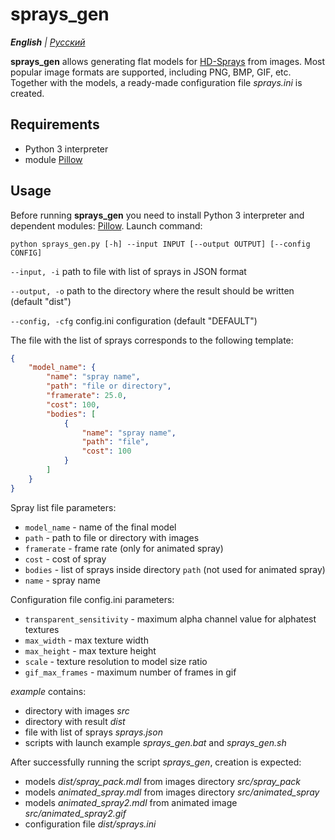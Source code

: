# sprays_gen

_**English** | [Русский](README.ru.md)_

**sprays_gen** allows generating flat models for [HD-Sprays](https://github.com/Next21Team/HD-Sprays) from images. Most popular image formats are supported, including PNG, BMP, GIF, etc. Together with the models, a ready-made configuration file *sprays.ini* is created.

## Requirements
* Python 3 interpreter
* module [Pillow](https://pillow.readthedocs.io/en/stable/)

## Usage
Before running **sprays_gen** you need to install Python 3 interpreter and dependent modules: [Pillow](https://pillow.readthedocs.io/en/stable/). Launch command:

```python sprays_gen.py [-h] --input INPUT [--output OUTPUT] [--config CONFIG]```

`--input, -i` path to file with list of sprays in JSON format

`--output, -o` path to the directory where the result should be written (default "dist")

`--config, -cfg` config.ini configuration (default "DEFAULT")

The file with the list of sprays corresponds to the following template:
```json
{
	"model_name": {
		"name": "spray name",
		"path": "file or directory",
		"framerate": 25.0,
		"cost": 100,
		"bodies": [
			{
				"name": "spray name",
				"path": "file",
				"cost": 100
            }
		]
	}
}
```

Spray list file parameters:
* `model_name` - name of the final model
* `path` - path to file or directory with images
* `framerate` - frame rate (only for animated spray)
* `cost` - cost of spray
* `bodies` - list of sprays inside directory `path` (not used for animated spray)
* `name` - spray name

Configuration file config.ini parameters:
* `transparent_sensitivity` - maximum alpha channel value for alphatest textures
* `max_width` - max texture width
* `max_height` - max texture height
* `scale` - texture resolution to model size ratio
* `gif_max_frames` - maximum number of frames in gif

*example* contains:
* directory with images *src*
* directory with result *dist*
* file with list of sprays *sprays.json*
* scripts with launch example *sprays_gen.bat* and *sprays_gen.sh*

After successfully running the script *sprays_gen*, creation is expected:
* models *dist/spray_pack.mdl* from images directory *src/spray_pack*
* models *animated_spray.mdl* from images directory *src/animated_spray*
* models *animated_spray2.mdl* from animated image *src/animated_spray2.gif*
* configuration file *dist/sprays.ini*
